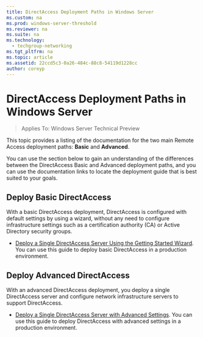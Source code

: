 ```yaml
---
title: DirectAccess Deployment Paths in Windows Server
ms.custom: na
ms.prod: windows-server-threshold
ms.reviewer: na
ms.suite: na
ms.technology: 
  - techgroup-networking
ms.tgt_pltfrm: na
ms.topic: article
ms.assetid: 22ccd5c3-0a26-484c-88c8-54119d1228cc
author: coreyp
---
```

# DirectAccess Deployment Paths in Windows Server

>Applies To: Windows Server Technical Preview

This topic provides a listing of the documentation for the two main Remote Access deployment paths: **Basic** and **Advanced**.  
  
You can use the section below to gain an understanding of the differences between the DirectAccess Basic and Advanced deployment paths, and you can use the documentation links to locate the deployment guide that is best suited to your goals.  
  
## Deploy Basic DirectAccess  
With a basic DirectAccess deployment, DirectAccess is configured with default settings by using a wizard, without any need to configure infrastructure settings such as a certification authority (CA) or Active Directory security groups.  
  
-   [Deploy a Single DirectAccess Server Using the Getting Started Wizard](../../remote-access/directaccess/single-server-wizard/Deploy-a-Single-DirectAccess-Server-Using-the-Getting-Started-Wizard.md). You can use this guide to deploy basic DirectAccess in a production environment.  
  
## Deploy Advanced DirectAccess  
With an advanced DirectAccess deployment, you deploy a single DirectAccess server and configure network infrastructure servers to support DirectAccess.  
  
-   [Deploy a Single DirectAccess Server with Advanced Settings](../../remote-access/directaccess/single-server-advanced/Deploy-a-Single-DirectAccess-Server-with-Advanced-Settings.md). You can use this guide to deploy DirectAccess with advanced settings in a production environment.  
  


